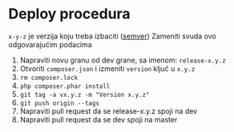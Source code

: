# Deploy procedura

`x-y-z` je verzija koju treba izbaciti ([semver](https://semver.org))
Zameniti svuda ovo odgovarajućim podacima

1. Napraviti novu granu od dev grane, sa imenom: `release-x.y.z`
2. Otvoriti `composer.json` i izmeniti `version` ključ u `x.y.z`
3. `rm composer.lock`
4. `php composer.phar install`
5. `git tag -a vx.y.z -m "Version x.y.z"`
6. `git push origin --tags`
7. Napraviti pull request da se release-x.y.z spoji na dev
8. Napraviti pull request da se dev spoji na master
